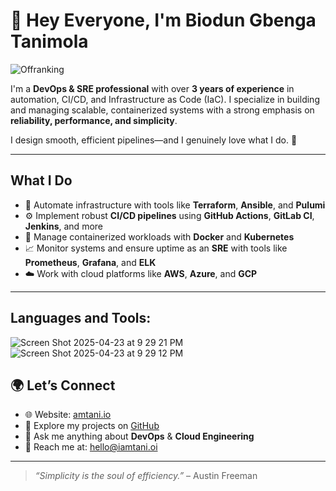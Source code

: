 # 👋 Hey Everyone, I'm Biodun Gbenga Tanimola

![Offranking](https://github.com/user-attachments/assets/2aa3733b-8b6e-4c06-bb53-5227f59d9be6)

I'm a **DevOps & SRE professional** with over **3 years of experience** in automation, CI/CD, and Infrastructure as Code (IaC). I specialize in building and managing scalable, containerized systems with a strong emphasis on **reliability, performance, and simplicity**.

I design smooth, efficient pipelines—and I genuinely love what I do. 💙

---

## What I Do

- 🔧 Automate infrastructure with tools like **Terraform**, **Ansible**, and **Pulumi**
- ⚙️ Implement robust **CI/CD pipelines** using **GitHub Actions**, **GitLab CI**, **Jenkins**, and more
- 🐳 Manage containerized workloads with **Docker** and **Kubernetes**
- 📈 Monitor systems and ensure uptime as an **SRE** with tools like **Prometheus**, **Grafana**, and **ELK**
- ☁️ Work with cloud platforms like **AWS**, **Azure**, and **GCP**

---

## Languages and Tools:

![Screen Shot 2025-04-23 at 9 29 21 PM](https://github.com/user-attachments/assets/103d00b4-1a87-4b9f-89ac-93735fdebb1c)
![Screen Shot 2025-04-23 at 9 29 12 PM](https://github.com/user-attachments/assets/bb4c9a1f-ae9b-4530-9d05-db2fac86d3a4)



## 🌍 Let’s Connect

- 🌐 Website: [amtani.io](https://amtani.io)
- 📂 Explore my projects on [GitHub](https://github.com/offranking)
- 💬 Ask me anything about **DevOps** & **Cloud Engineering**
- 📧 Reach me at: [hello@iamtani.oi](mailto:hello@iamtani.oi)

---

> _“Simplicity is the soul of efficiency.”_ – Austin Freeman

<!---
offranking/offranking is a ✨ special ✨ repository because its `README.md` (this file) appears on your GitHub profile.
You can click the Preview link to take a look at your changes.
--->
